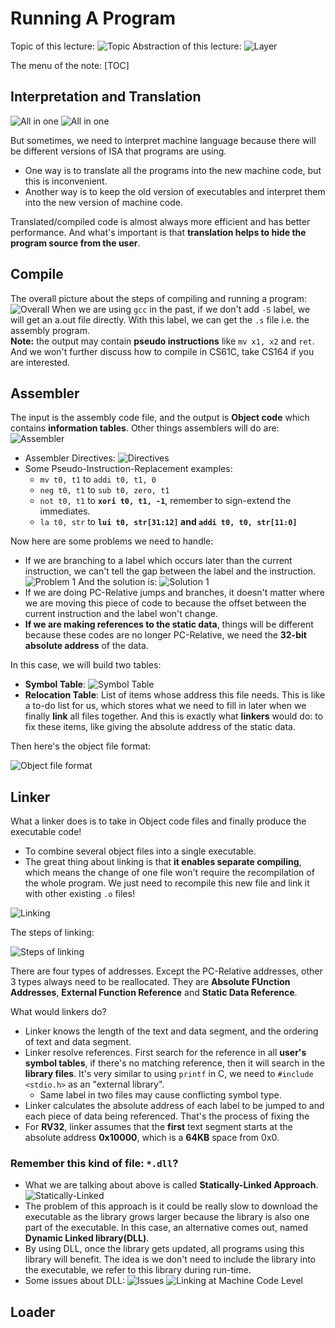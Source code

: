 # Running A Program

Topic of this lecture:
![Topic](/Image/Week5/week5-19.png)
Abstraction of this lecture:
![Layer](/Image/Week5/week5-20.png)

The menu of the note:
[TOC]

## Interpretation and Translation

![All in one](/Image/Week5/week5-21.png)
![All in one](/Image/Week5/week5-22.png)

But sometimes, we need to interpret machine language because there will be different versions of ISA that programs are using.

- One way is to translate all the programs into the new machine code, but this is inconvenient.
- Another way is to keep the old version of executables and interpret them into the new version of machine code.

Translated/compiled code is almost always more efficient and has better performance. And what's important is that **translation helps to hide the program source from the user**.

## Compile

The overall picture about the steps of compiling and running a program:
![Overall](/Image/Week5/week5-23.png)
When we are using `gcc` in the past, if we don't add `-S` label, we will get an a.out file directly. With this label, we can get the `.s` file i.e. the assembly program.  
**Note:** the output may contain **pseudo instructions** like `mv x1, x2` and `ret`. And we won't further discuss how to compile in CS61C, take CS164 if you are interested.

## Assembler

The input is the assembly code file, and the output is **Object code** which contains **information tables**. Other things assemblers will do are:
![Assembler](/Image/Week5/week5-24.png)

- Assembler Directives:
  ![Directives](/Image/Week5/week5-25.png)
- Some Pseudo-Instruction-Replacement examples:
  - `mv t0, t1` to `addi t0, t1, 0`
  - `neg t0, t1` to `sub t0, zero, t1`
  - `not t0, t1` to **`xori t0, t1, -1`**, remember to sign-extend the immediates.
  - `la t0, str` to **`lui t0, str[31:12]` and `addi t0, t0, str[11:0]`**

Now here are some problems we need to handle:

- If we are branching to a label which occurs later than the current instruction, we can't tell the gap between the label and the instruction.
  ![Problem 1](/Image/Week5/week5-26.png)
  And the solution is:
  ![Solution 1](/Image/Week5/week5-27.png)
- If we are doing PC-Relative jumps and branches, it doesn't matter where we are moving this piece of code to because the offset between the current instruction and the label won't change.
- **If we are making references to the static data**, things will be different because these codes are no longer PC-Relative, we need the **32-bit absolute address** of the data.

In this case, we will build two tables:

- **Symbol Table**:
  ![Symbol Table](/Image/Week5/week5-28.png)
- **Relocation Table**: List of items whose address this file needs. This is like a to-do list for us, which stores what we need to fill in later when we finally **link** all files together. And this is exactly what **linkers** would do: to fix these items, like giving the absolute address of the static data.

Then here's the object file format:  

![Object file format](/Image/Week5/week5-29.png)

## Linker

What a linker does is to take in Object code files and finally produce the executable code!

- To combine several object files into a single executable.
- The great thing about linking is that **it enables separate compiling**, which means the change of one file won't require the recompilation of the whole program. We just need to recompile this new file and link it with other existing `.o` files!

![Linking](/Image/Week5/week5-30.png)  

The steps of linking:  

![Steps of linking](/Image/Week5/week5-31.png)  

There are four types of addresses. Except the PC-Relative addresses, other 3 types always need to be reallocated. They are **Absolute FUnction Addresses**, **External Function Reference** and **Static Data Reference**.

What would linkers do?

- Linker knows the length of the text and data segment, and the ordering of text and data segment.
- Linker resolve references. First search for the reference in all **user's symbol tables**, if there's no matching reference, then it will search in the **library files**. It's very similar to using `printf` in C, we need to `#include <stdio.h>` as an "external library".
  - Same label in two files may cause conflicting symbol type.
- Linker calculates the absolute address of each label to be jumped to and each piece of data being referenced. That's the process of fixing the
- For **RV32**, linker assumes that the **first** text segment starts at the absolute address **0x10000**, which is a **64KB** space from 0x0.

### Remember this kind of file: `*.dll`?

- What we are talking about above is called **Statically-Linked Approach**.
![Statically-Linked](/Image/Week5/week5-32.png)
- The problem of this approach is it could be really slow to download the executable as the library grows larger because the library is also one part of the executable. In this case, an alternative comes out, named **Dynamic Linked library(DLL)**.
- By using DLL, once the library gets updated, all programs using this library will benefit. The idea is we don't need to include the library into the executable, we refer to this library during run-time.
- Some issues about DLL:
![Issues](/Image/Week5/week5-33.png)
![Linking at Machine Code Level](/Image/Week5/week5-34.png)

## Loader
